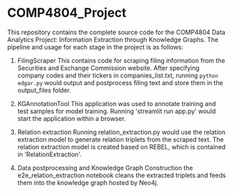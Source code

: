 # COMP4804_Project
This repository contains the complete source code for the COMP4804 Data Analytics Project: Information Extraction through Knowledge Graphs. 
The pipeline and usage for each stage in the project is as follows:

1. FilingScraper
This contains code for scraping filing information from the Securities and Exchange Commission website. After specifying company codes and their tickers in companies_list.txt, running `python edgar.py` would output and postprocess filing text and store them in the output_files folder.

2. KGAnnotationTool
This application was used to annotate training and test samples for model training. Running 'streamlit run app.py' would start the application within a browser.

3. Relation extraction
Running relation_extraction.py would use the  relation extraction model to generate relation triplets from the scraped text. The relation extraction model is created based on REBEL, which is contained in 'RelationExtraction'. 

4. Data postprocessing and Knowledge Graph Construction
the e2e_relation_extraction notebook cleans the extracted triplets and feeds them into the knowledge graph hosted by Neo4j.
